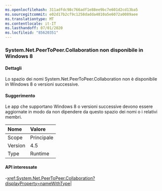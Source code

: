```yaml
---
ms.openlocfilehash: 311adfdc98c766adf1e88ee9bc7e601d2cd13ba5
ms.sourcegitcommit: e02d17b2cf9c1258dadda4810a5e6072a0089aee
ms.translationtype: MT
ms.contentlocale: it-IT
ms.lasthandoff: 07/01/2020
ms.locfileid: "85620351"
---
```

### <a name="systemnetpeertopeercollaboration-unavailable-on-windows-8"></a>System.Net.PeerToPeer.Collaboration non disponibile in Windows 8

#### <a name="details"></a>Dettagli

Lo spazio dei nomi System.Net.PeerToPeer.Collaboration non è disponibile in Windows 8 o versioni successive.

#### <a name="suggestion"></a>Suggerimento

Le app che supportano Windows 8 o versioni successive devono essere aggiornate in modo da non dipendere da questo spazio dei nomi o i relativi membri.

| Nome    | Valore       |
|:--------|:------------|
| Scope   |Principale|
|Version|4.5|
|Type|Runtime

#### <a name="affected-apis"></a>API interessate

-<xref:System.Net.PeerToPeer.Collaboration?displayProperty=nameWithType></li></ul>|
